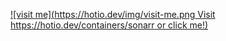 [![visit me](https://hotio.dev/img/visit-me.png Visit https://hotio.dev/containers/sonarr or click me!)](https://hotio.dev/containers/sonarr)
